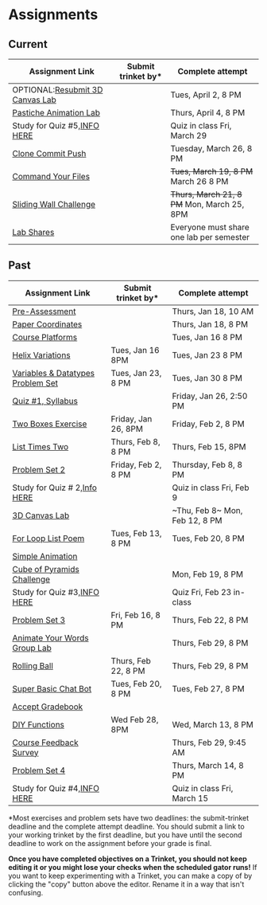 # Assignments

## Current

| Assignment Link                                                                                                                       | Submit trinket by\* | Complete attempt                              |
| ------------------------------------------------------------------------------------------------------------------------------------- | ------------------- | --------------------------------------------- |
| OPTIONAL:[Resubmit 3D Canvas Lab](https://github.com/allegheny-college-cmpsc-100-spring-2024/slides/blob/main/reminders/lab-resubmit.md) |                     | Tues, April 2, 8 PM                           |
| [Pastiche Animation Lab](https://classroom.github.com/a/YB_onkBP)                                                                        |                     | Thurs, April 4, 8 PM                          |
| Study for Quiz #5,[INFO HERE](https://github.com/allegheny-college-cmpsc-100-spring-2024/slides/blob/main/reminders/quiz-5.md)           |                     | Quiz in class Fri, March 29                   |
| [Clone Commit Push](https://classroom.github.com/a/inFop3Mr)                                                                             |                     | Tuesday, March 26, 8 PM                       |
| [Command Your Files](https://classroom.github.com/a/Oua4f7-l)                                                                            |                     | ~~Tues, March 19, 8 PM~~  March 26  8 PM     |
| [Sliding Wall Challenge](https://classroom.github.com/a/wqnNGfU5)                                                                        |                     | ~~Thurs, March 21, 8 PM~~ Mon, March 25, 8PM |
| [Lab Shares](https://github.com/allegheny-college-cmpsc-100-spring-2024/slides/blob/main/reminders/labShares.md)                         |                     | Everyone must share one lab per semester      |

## Past

| Assignment Link                                                                                                                        | Submit trinket by\* | Complete attempt                |
| -------------------------------------------------------------------------------------------------------------------------------------- | ------------------- | ------------------------------- |
| [Pre-Assessment](https://docs.google.com/forms/d/e/1FAIpQLSfI8_lGf7UB6HnVHs0JR19XtWAWmneT_HUIM1-ACb_C7mWakw/viewform?usp=sf_link)         |                     | Thurs, Jan 18, 10 AM            |
| [Paper Coordinates](https://classroom.github.com/a/tOox8MQP)                                                                              |                     | Thurs, Jan 18, 8 PM             |
| [Course Platforms](https://classroom.github.com/a/I_aPYXfe)                                                                               |                     | Tues, Jan 16 8 PM               |
| [Helix Variations](https://classroom.github.com/a/iYUubKEG)                                                                               | Tues, Jan 16 8PM    | Tues, Jan 23 8 PM               |
| [Variables &amp; Datatypes Problem Set](https://classroom.github.com/a/UNxAOcxS)                                                          | Tues, Jan 23, 8 PM  | Tues, Jan 30 8 PM               |
| [Quiz #1, Syllabus](https://docs.google.com/forms/d/e/1FAIpQLScanSjvjOR6N-Rf6yZ-pl0gq8Pm-xRVHQ2uahtVkvkKdG-eIg/viewform?usp=sf_link)      |                     | Friday, Jan 26, 2:50 PM         |
| [Two Boxes Exercise](https://classroom.github.com/a/87Sq-wos)                                                                             | Friday, Jan 26, 8PM | Friday, Feb 2, 8 PM             |
| [List Times Two](https://classroom.github.com/a/taX8ZU6t)                                                                                 | Thurs, Feb 8, 8 PM  | Thurs, Feb 15, 8PM              |
| [Problem Set 2](https://classroom.github.com/a/bvROnoOH)                                                                                  | Friday, Feb 2, 8 PM | Thursday, Feb 8, 8 PM           |
| Study for Quiz # 2,[Info HERE](https://github.com/allegheny-college-cmpsc-100-spring-2024/slides/blob/main/reminders/feb-9-quiz.md)       |                     | Quiz in class Fri, Feb 9        |
| [3D Canvas Lab](https://classroom.github.com/a/45BEsoro)                                                                                  |                     | ~Thu, Feb 8~ Mon, Feb 12, 8 PM |
| [For Loop List Poem](https://classroom.github.com/a/48MUfU-F)                                                                             | Tues, Feb 13, 8 PM  | Tues, Feb 20, 8 PM              |
| [Simple Animation](https://classroom.github.com/a/EU6LyQlp)                                                                               |                     |                                 |
| [Cube of Pyramids Challenge](https://classroom.github.com/a/zrz_IC5W)                                                                     |                     | Mon, Feb 19, 8 PM               |
| Study for Quiz #3,[INFO HERE](https://github.com/allegheny-college-cmpsc-100-spring-2024/slides/blob/main/reminders/quiz-3.md)            |                     | Quiz Fri, Feb 23 in-class       |
| [Problem Set 3](https://classroom.github.com/a/YirqgstC)                                                                                  | Fri, Feb 16, 8 PM   | Thurs, Feb 22, 8 PM             |
| [Animate Your Words Group Lab](https://classroom.github.com/a/HdHWCaJJ)                                                                   |                     | Thurs, Feb 29, 8 PM             |
| [Rolling Ball](https://classroom.github.com/a/AyfrQbje)                                                                                   | Thurs, Feb 22, 8 PM | Thurs, Feb 29, 8 PM             |
| [Super Basic Chat Bot](https://classroom.github.com/a/zFgt-VMj)                                                                           | Tues, Feb 20, 8 PM  | Tues, Feb 27, 8 PM              |
| [Accept Gradebook](https://classroom.github.com/a/7dLK4j3-)                                                                               |                     |                                 |
| [DIY Functions](https://classroom.github.com/a/iCIuKx1Y)                                                                                  | Wed Feb 28, 8PM     | Wed, March 13, 8 PM             |
| [Course Feedback Survey](https://docs.google.com/forms/d/e/1FAIpQLSciC4qjeHVpMU3mrBb7DDafB6i_96lPj37Ye9oei5rKWzbsnA/viewform?usp=sf_link) |                     | Thurs, Feb 29, 9:45 AM          |
| [Problem Set 4](https://classroom.github.com/a/o3j_EDOb)                                                                                  |                     | Thurs, March 14, 8 PM           |
| Study for Quiz #4,[INFO HERE](https://github.com/allegheny-college-cmpsc-100-spring-2024/slides/blob/main/reminders/quiz-4.md)            |                     | Quiz in class Fri, March 15     |

\*Most exercises and problem sets have two deadlines: the submit-trinket deadline and the complete attempt deadline. You should submit a link to your working trinket by the first deadline, but you have until the second deadline to work on the assignment before your grade is final.

**Once you have completed objectives on a Trinket, you should not keep editing it or you might lose your checks when the scheduled gator runs!** If you want to keep experimenting with a Trinket, you can make a copy of by clicking the "copy" button above the editor. Rename it in a way that isn't confusing.
